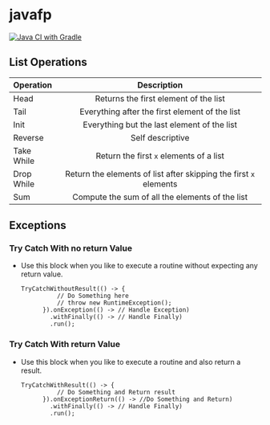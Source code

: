 # javafp
[![Java CI with Gradle](https://github.com/Tyagi-Gaurav/javafp/actions/workflows/gradle.yml/badge.svg)](https://github.com/Tyagi-Gaurav/javafp/actions/workflows/gradle.yml)

## List Operations

| Operation     | Description     |  
| :-------------      | :----------:      | 
| Head  | Returns the first element of the list   |
| Tail  | Everything after the first element of the list   |
| Init  | Everything but the last element of the list   |
| Reverse  | Self descriptive   |
| Take While  | Return the first `x` elements of a list  |
| Drop While  | Return the elements of list after skipping the first `x` elements  |
| Sum  | Compute the sum of all the elements of the list  |

## Exceptions

### Try Catch With no return Value
* Use this block when you like to execute a routine without expecting any 
return value.
  ```
  TryCatchWithoutResult(() -> {
            // Do Something here
            // throw new RuntimeException();
        }).onException(() -> // Handle Exception)
          .withFinally(() -> // Handle Finally)
          .run();
  ```

### Try Catch With return Value
* Use this block when you like to execute a routine and also return a result.
  ```
  TryCatchWithResult(() -> {
            // Do Something and Return result
        }).onExceptionReturn(() -> //Do Something and Return)
          .withFinally(() -> // Handle Finally)
          .run();
  ```